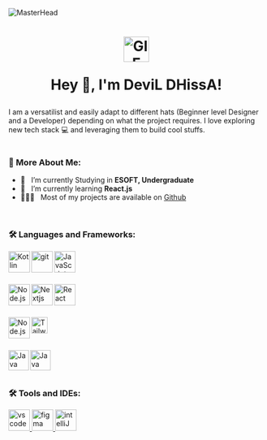![MasterHead](https://gifs.eco.br/wp-content/uploads/2022/06/gifs-de-anime-lofi-9.gif)

<h1 align="center">
  <img align="center" alt="GIF" src="https://i.pinimg.com/750x/b4/57/5f/b4575f0afc789be897ed29e9884a4fd2.jpg" width="50px" height="50px" />
  
  Hey 👋, I'm DeviL DHissA! </h1>

I am a versatilist and easily adapt to different hats (Beginner level Designer and a Developer) depending on what the project requires. I love exploring new tech stack 💻 and leveraging them to build cool stuffs. 
<br/>
<br/>


### 👤 More About Me:

- 🔭 &nbsp; I’m currently Studying in  **ESOFT, Undergraduate**
- 🌱 &nbsp; I’m currently learning **React.js**
- 👨🏻‍💻 &nbsp; Most of my projects are available on [Github](https://github.com/wolfy-six/)
<br>

### 🛠 Languages and Frameworks:

<img align="left" alt="Kotlin" height ="42px" src="https://upload.wikimedia.org/wikipedia/commons/thumb/8/80/HTML5_logo_resized.svg/1200px-HTML5_logo_resized.svg.png"></a>
<a href="https://git-scm.com/" target="_blank"> <img src="https://i.pinimg.com/originals/eb/7e/20/eb7e20e646f5b7ec9ed4f8f78a5dee8f.png" align="left" alt="git" height='42px'/> </a>
<a href="https://developer.mozilla.org/en-US/docs/Web/JavaScript" target="_blank"> <img align="left" alt="JavaScript" height ="42px"  src="https://raw.githubusercontent.com/rahul-jha98/github_readme_icons/main/language_and_tools/square/javascript/javascript.svg"> </a>

<br>
<br>
<br>




<a href="https://nodejs.org" target="_blank"><img align="left" alt="Node.js" height ="42px" src="https://raw.githubusercontent.com/rahul-jha98/github_readme_icons/main/language_and_tools/square/node/node.svg"></a>
<a href="[https://reactjs.org/](https://nextjs.org/)" target="_blank"> <img align="left" alt="Nextjs" height ="42px" src="https://seeklogo.com/images/N/next-js-logo-7929BCD36F-seeklogo.com.png"></a>

<a href="https://reactjs.org/" target="_blank"> <img align="left" alt="React" height ="42px" src="https://raw.githubusercontent.com/rahul-jha98/github_readme_icons/main/language_and_tools/square/react/react.svg"></a>
<br>
<br>
<br>


<a href="https://nodejs.org" target="_blank"><img align="left" alt="Node.js" height ="42px" src="https://getbootstrap.com/docs/5.3/assets/brand/bootstrap-logo-shadow.png"></a>
<a href="https://tailwindcss.com/" target="_blank"> <img align="left" alt="Tailwind" height ="32px" src="https://tailwindcss.com/_next/static/media/tailwindcss-mark.3c5441fc7a190fb1800d4a5c7f07ba4b1345a9c8.svg"></a>

<br>
<br>

<br>

<a href="https://flutter.dev/" target="_blank"><img align="left" alt="Java" height ="40px" src="https://storage.googleapis.com/cms-storage-bucket/4fd5520fe28ebf839174.svg"></a>


<a href="https://firebase.google.com/" target="_blank"><img align="left" alt="Java" height ="40px" src="https://firebase.google.com/static/images/brand-guidelines/logo-built_white.png"></a>


<br>
<br>
<br>

### 🛠 Tools and IDEs:
<a href="https://code.visualstudio.com/" target="blank"> <img src="https://code.visualstudio.com/assets/images/code-stable.png" alt="vscode" height='42px'/> </a><a href="https://www.figma.com/" target="_blank" style="padding-top:20px"> <img src="https://raw.githubusercontent.com/rahul-jha98/github_readme_icons/main/language_and_tools/square/figma/figma.svg" alt="figma" height='42px'/> </a><a href="https://www.jetbrains.com/idea/" target="blank"> <img src="https://resources.jetbrains.com/storage/products/company/brand/logos/jb_beam.png" alt="intelliJ" height='42px'/> </a>


<br>
